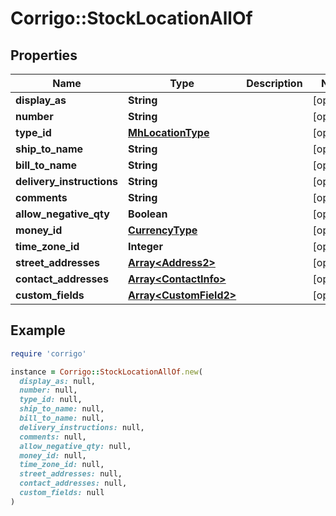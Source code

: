 # Corrigo::StockLocationAllOf

## Properties

| Name | Type | Description | Notes |
| ---- | ---- | ----------- | ----- |
| **display_as** | **String** |  | [optional] |
| **number** | **String** |  | [optional] |
| **type_id** | [**MhLocationType**](MhLocationType.md) |  | [optional] |
| **ship_to_name** | **String** |  | [optional] |
| **bill_to_name** | **String** |  | [optional] |
| **delivery_instructions** | **String** |  | [optional] |
| **comments** | **String** |  | [optional] |
| **allow_negative_qty** | **Boolean** |  | [optional] |
| **money_id** | [**CurrencyType**](CurrencyType.md) |  | [optional] |
| **time_zone_id** | **Integer** |  | [optional] |
| **street_addresses** | [**Array&lt;Address2&gt;**](Address2.md) |  | [optional] |
| **contact_addresses** | [**Array&lt;ContactInfo&gt;**](ContactInfo.md) |  | [optional] |
| **custom_fields** | [**Array&lt;CustomField2&gt;**](CustomField2.md) |  | [optional] |

## Example

```ruby
require 'corrigo'

instance = Corrigo::StockLocationAllOf.new(
  display_as: null,
  number: null,
  type_id: null,
  ship_to_name: null,
  bill_to_name: null,
  delivery_instructions: null,
  comments: null,
  allow_negative_qty: null,
  money_id: null,
  time_zone_id: null,
  street_addresses: null,
  contact_addresses: null,
  custom_fields: null
)
```

